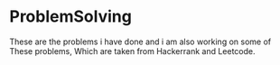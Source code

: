 # ProblemSolving
These are the problems i have done and i am also working on some of These problems, Which are taken from Hackerrank  and Leetcode.

